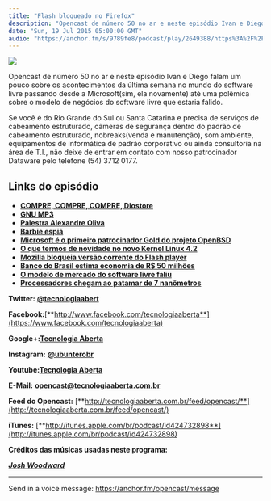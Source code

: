 ```yaml
---
title: "Flash bloqueado no Firefox"
description: "Opencast de número 50 no ar e neste episódio Ivan e Diego falam um pouco sobre os acontecimentos da última semana no mundo do software livre passando ..."
date: "Sun, 19 Jul 2015 05:00:00 GMT"
audio: "https://anchor.fm/s/9789fe8/podcast/play/2649388/https%3A%2F%2Fd3ctxlq1ktw2nl.cloudfront.net%2Fproduction%2F2019-2-15%2F11363385-44100-2-e53fec7f75044.mp3"
---
```


![](https://d3sv2eduhewoas.cloudfront.net/episode/image/b9be6c98c60949698311f8a82ab21e8e.jpg)


Opencast de número 50 no ar e neste episódio Ivan e Diego falam um pouco sobre os acontecimentos da última semana no mundo do software livre passando desde a Microsoft(sim, ela novamente) até uma polêmica sobre o modelo de negócios do software livre que estaria falido.


Se você é do Rio Grande do Sul ou Santa Catarina e precisa de serviços de cabeamento estruturado, câmeras de segurança dentro do padrão de cabeamento estruturado, nobreaks(venda e manutenção), som ambiente, equipamentos de informática de padrão corporativo ou ainda consultoria na área de T.I., não deixe de entrar em contato com nosso patrocinador Dataware pelo telefone (54) 3712 0177.


**Links do episódio**
---------------------


* [**COMPRE, COMPRE, COMPRE, Diostore**](http://tecnologiaaberta.com.br/2015/04/parceria-diostore/)
* [**GNU MP3**](https://www.gnu.org/software/gnump3d/)
* [**Palestra Alexandre Oliva**](http://hemingway.softwarelivre.org/fisl15/high/41a/sala41a-high-201405091501.ogv)
* [**Barbie espiã**](http://observador.pt/2015/02/17/nova-boneca-da-barbie-vai-ouvir-e-responder-criancas/)
* [**Microsoft é o primeiro patrocinador Gold do projeto OpenBSD**](http://br-linux.org/2015/01/openbsd-ja-tem-seu-primeiro-patrocinador-gold-e-a-microsoft.html)
* [**O que termos de novidade no novo Kernel Linux 4.2**](https://blog.butecopensource.org/veja-o-que-vira-de-novo-no-linux-4-2/)
* [**Mozilla bloqueia versão corrente do Flash player**](http://br-linux.org/2015/01/complementos-bloqueados-complementos-para-o-firefox.html)
* [**Banco do Brasil estima economia de R$ 50 milhões**](http://br-linux.org/2015/01/banco-do-brasil-estima-economia-de-r-50-milhoes-com-uso-de-software-livre.html)
* [**O modelo de mercado do software livre faliu**](http://computerworld.com.br/por-que-o-modelo-de-negocios-de-fornecedores-open-source-falha)
* [**Processadores chegam ao patamar de 7 nanômetros**](http://www.inovacaotecnologica.com.br/noticias/noticia.php?artigo=processadores-7-nanometros&id=010110150715)


**Twitter:** [**@tecnologiaabert**](http://twitter.com/tecnologiaabert)


**Facebook:**[**http://www.facebook.com/tecnologiaaberta**](https://www.facebook.com/tecnologiaaberta)


**Google+:**[**Tecnologia Aberta**](https://plus.google.com/u/0/b/114491525240353631044/114491525240353631044/about)


**Instagram:** [**@ubunterobr**](http://instagram.com/ubunterobr)


**Youtube:**[**Tecnologia Aberta**](http://youtube.com/tecnologiaaberta)


**E-Mail:** [**opencast@tecnologiaaberta.com.br**](mailto:opencast@tecnologiaaberta.com.br)


**Feed do Opencast:** [**http://tecnologiaaberta.com.br/feed/opencast/**](http://tecnologiaaberta.com.br/feed/opencast/)


**iTunes:** [**http://itunes.apple.com/br/podcast/id424732898**](http://itunes.apple.com/br/podcast/id424732898)


**Créditos das músicas usadas neste programa:**  

[***Josh Woodward***](http://joshwoodward.com/)



--- 

Send in a voice message: https://anchor.fm/opencast/message